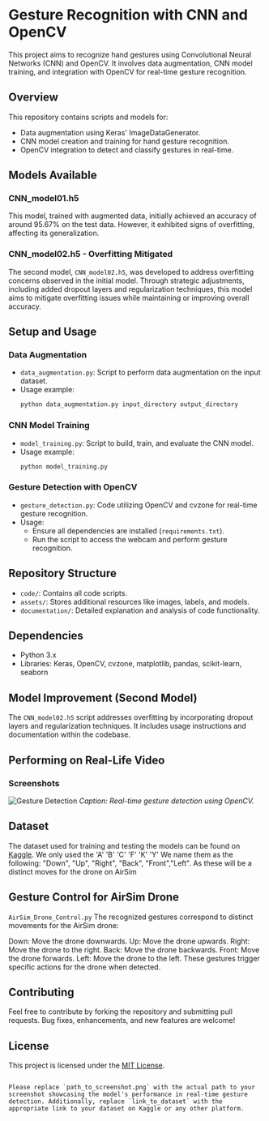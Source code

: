 # Gesture Recognition with CNN and OpenCV

This project aims to recognize hand gestures using Convolutional Neural Networks (CNN) and OpenCV. It involves data augmentation, CNN model training, and integration with OpenCV for real-time gesture recognition.

## Overview

This repository contains scripts and models for:
- Data augmentation using Keras' ImageDataGenerator.
- CNN model creation and training for hand gesture recognition.
- OpenCV integration to detect and classify gestures in real-time.

## Models Available

### CNN_model01.h5

This model, trained with augmented data, initially achieved an accuracy of around 95.67% on the test data. However, it exhibited signs of overfitting, affecting its generalization.

### CNN_model02.h5 - Overfitting Mitigated

The second model, `CNN_model02.h5`, was developed to address overfitting concerns observed in the initial model. Through strategic adjustments, including added dropout layers and regularization techniques, this model aims to mitigate overfitting issues while maintaining or improving overall accuracy.

## Setup and Usage

### Data Augmentation
- `data_augmentation.py`: Script to perform data augmentation on the input dataset.
- Usage example:
  ```bash
  python data_augmentation.py input_directory output_directory
  ```

### CNN Model Training
- `model_training.py`: Script to build, train, and evaluate the CNN model.
- Usage example:
  ```bash
  python model_training.py
  ```

### Gesture Detection with OpenCV
- `gesture_detection.py`: Code utilizing OpenCV and cvzone for real-time gesture recognition.
- Usage:
  - Ensure all dependencies are installed (`requirements.txt`).
  - Run the script to access the webcam and perform gesture recognition.

## Repository Structure

- `code/`: Contains all code scripts.
- `assets/`: Stores additional resources like images, labels, and models.
- `documentation/`: Detailed explanation and analysis of code functionality.

## Dependencies

- Python 3.x
- Libraries: Keras, OpenCV, cvzone, matplotlib, pandas, scikit-learn, seaborn

## Model Improvement (Second Model)

The `CNN_model02.h5` script addresses overfitting by incorporating dropout layers and regularization techniques. It includes usage instructions and documentation within the codebase.

## Performing on Real-Life Video

### Screenshots

![Gesture Detection](path_to_screenshot.png)
*Caption: Real-time gesture detection using OpenCV.*

## Dataset

The dataset used for training and testing the models can be found on [Kaggle]([link_to_dataset](https://www.kaggle.com/datasets/grassknoted/asl-alphabet/data)).
We only used the 'A' 'B' 'C' 'F' 'K' 'Y'
We name them as the following: "Down", "Up", "Right", "Back", "Front","Left". As these will be a distinct moves for the drone on AirSim

## Gesture Control for AirSim Drone
`AirSim_Drone_Control.py`
The recognized gestures correspond to distinct movements for the AirSim drone:

Down: Move the drone downwards.
Up: Move the drone upwards.
Right: Move the drone to the right.
Back: Move the drone backwards.
Front: Move the drone forwards.
Left: Move the drone to the left.
These gestures trigger specific actions for the drone when detected.
## Contributing

Feel free to contribute by forking the repository and submitting pull requests. Bug fixes, enhancements, and new features are welcome!

## License

This project is licensed under the [MIT License](LICENSE).
```

Please replace `path_to_screenshot.png` with the actual path to your screenshot showcasing the model's performance in real-time gesture detection. Additionally, replace `link_to_dataset` with the appropriate link to your dataset on Kaggle or any other platform.
